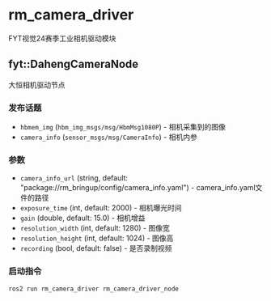 # rm_camera_driver

FYT视觉24赛季工业相机驱动模块

## fyt::DahengCameraNode

大恒相机驱动节点

### 发布话题 

*  `hbmem_img` (`hbm_img_msgs/msg/HbmMsg1080P`) - 相机采集到的图像
*  `camera_info` (`sensor_msgs/msg/CameraInfo`) - 相机内参
  
### 参数 

* `camera_info_url` (string, default: "package://rm_bringup/config/camera_info.yaml") - camera_info.yaml文件的路径
* `exposure_time` (int, default: 2000) - 相机曝光时间
* `gain` (double, default: 15.0) - 相机增益
* `resolution_width` (int, default: 1280) - 图像宽
* `resolution_height` (int, default: 1024) - 图像高
* `recording` (bool, default: false) - 是否录制视频 

### 启动指令
```
ros2 run rm_camera_driver rm_camera_driver_node
```